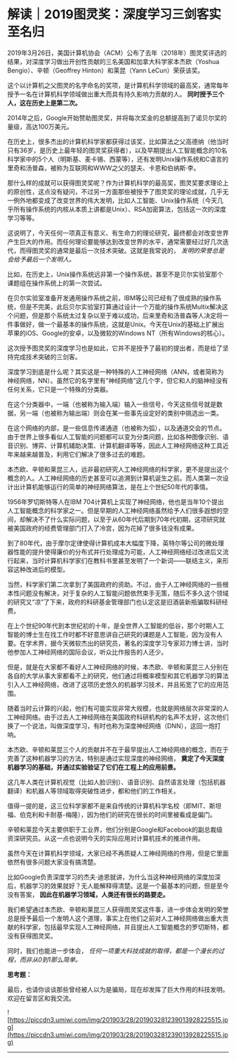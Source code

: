 # 解读｜2019图灵奖：深度学习三剑客实至名归

2019年3月26日，美国计算机协会（ACM）公布了去年（2018年）图灵奖评选的结果，对深度学习做出开创性贡献的三名美国和加拿大科学家本杰欧（Yoshua Bengio）、辛顿（Geoffrey Hinton）和莱昆（Yann LeCun）荣获该奖。

这个以计算机之父图灵的名字命名的奖项，是计算机科学领域的最高奖，通常每年授予一名在计算机科学领域做出重大而具有持久影响力贡献的人。 **同时授予三个人，这在历史上是第二次。**

2014年之后，Google开始赞助图灵奖，并将每次奖金的总额提高到了诺贝尔奖的量级，高达100万美元。

在历史上，很多杰出的计算机科学家都获得过该奖，比如算法之父高德纳（他当时只有36岁，是历史上最年轻的图灵奖获得者），以及早期提出人工智能概念的10名科学家中的5个人（明斯基、麦卡锡、西蒙等），还有发明Unix操作系统和C语言的里奇和汤普森，被称为互联网和WWW之父的瑟夫、卡恩和伯纳斯·李。

那什么样的成就可以获得图灵奖呢？作为计算机科学的最高奖，图灵奖要求理论上的原创性，这点没有疑问，不过另一方面那些被授予了图灵奖的理论成就，几乎无一例外地都变成了改变世界的伟大发明，比如人工智能、Unix操作系统（今天几乎所有操作系统的内核从本质上讲都是Unix）、RSA加密算法，包括这一次的深度学习等等。

这说明了，今天任何一项真正有意义、有生命力的理论研究，最终都会对改变世界产生巨大的作用。而任何理论要能够达到改变世界的水平，通常需要经过好几次迭代，而得图灵奖的通常是最后一次技术突破。这就是我常说的， *发明的荣誉总是会给予最后一个发明人。*

比如，在历史上，Unix操作系统远非第一个操作系统，甚至不是贝尔实验室那个课题组在操作系统上的第一次尝试。

在贝尔实验室准备开发通用操作系统之前，IBM等公司已经有了很成熟的操作系统，但是不完美，此后贝尔实验室打算通过设计一个万能的操作系统Multix解决这个问题，但是那个系统太过复杂以至于难以成功，后来里奇和汤普森等人决定将一件事做好，做一个最基本的操作系统，这就是Unix。今天在Unix的基础上扩展出苹果的iOS、Google的安卓，以及微软的Windows NT（所有Windows的核心）。

这次授予图灵奖的深度学习也是如此，它并不是授予了最初的提出者，而是给了坚持完成技术突破的三剑客。

深度学习到底是什么呢？其实这是一种特殊的人工神经网络（ANN，或者简称为神经网络，NN）。虽然它的名字里有“神经网络”这几个字，但它和人的脑神经没有任何关系，它只是一个特殊的分类器。

在这个分类器中，一端（也被称为输入端）输入一些信号，今天这些信号就是数据，另一端（也被称为输出端）则会在某一些事先设定好的类别中挑选出一类。

在这个网络的内部，是一些信息传递通道（也被称为弧），以及通道交会的节点。由于世界上很多看似人工智能的问题都可以变为分类问题，比如各种图像识别、语音识别、博弈、计算机辅助决策、计算机翻译等等，因此人工神经网络这种工具近年来越来越普及，利用它们解决了很多过去的难题。

本杰欧、辛顿和莱昆三人，远非最初研究人工神经网络的科学家，更不是提出这个概念的人。人工神经网络的历史甚至可以追溯到计算机诞生之前。而人类第一次设计出计算机能够运行的简单的神经网络算法，是在上个世纪50年代的事情。

1956年罗切斯特等人在IBM 704计算机上实现了神经网络，他也是当年10个提出人工智能概念的科学家之一。但是早期的人工神经网络虽然给予人们很多遐想的空间，却解决不了什么实际问题，以至于从60年代后期到70年代初期，这项研究就被美国政府的经费管理部门打入了冷宫，因为花掉了很多钱没有成果。

到了80年代，由于摩尔定律使得计算机成本大幅度下降，英特尔等公司的微处理器性能的提升使得廉价的分布式并行处理成为可能，人工神经网络经过改进后又流行起来，当时计算机科学家们在教科书里甚至发明了一个新词——联结主义，来形容这种改进后的模型。

当然，科学家们第二次拿到了美国政府的资助。不过，由于人工神经网络的一些根本性问题没有解决，对于复杂的人工智能问题依然束手无策，随后不多久这个领域的研究又“凉”了下来，政府的科研基金管理部门也认定这是旧酒装新瓶骗取科研经费。

在上个世纪90年代到本世纪初的十年，是全世界人工智能的低谷，那个时期人工智能的博士生在找工作时都不好意思讲自己研究的课题是人工智能，因为没有人要。在学术界，据今天微软杰出的研究员，著名的深度学习专家邓力博士讲，当时他参加人工神经网络的国际会议，听众比作报告的人还少。

但是，就是在大家都不看好人工神经网络的时候，本杰欧、辛顿和莱昆三人分别在各自的大学从事大家都看不上的研究，他们通过将概率模型和其它机器学习的算法引入人工神经网络，改进了这项历史悠久的机器学习技术，并且拓宽了它的应用范围。

随着当时云计算的兴起，他们有可能实现非常大规模，也就是网络层次非常深的人工神经网络。由于过去人工神经网络在美国政府科研机构的名声不太好，这次他们换了一个说法，叫做深度学习，有时也称为深度神经网络（DNN），这回一炮打响。

本杰欧、辛顿和莱昆三个人的贡献并不在于最早提出人工神经网络的概念，而在于完善了这种机器学习的方法，特别是通过实现深度的神经网络， **奠定了今天深度机器学习的基础，并通过实验验证了它们在工程上的应用前景。**

这几年人类在计算机视觉（比如人脸识别）、语音识别、自然语言处理（包括机器翻译）和机器人等领域取得突破性进步，都和他们的工作相关。

值得一提的是，这三位科学家都不是来自传统的计算机科学名校（即MIT、斯坦福、伯克利和卡耐基-梅隆），因为他们的研究在很长的时间里被看成是偏门。

辛顿和莱昆今天主要供职于工业界，他们分别是Google和Facebook的副总裁级资深研究员。从这一点也说明今天的实际应用对计算机技术的推进作用。

虽然今天在计算机科学领域，大家已经不再质疑人工神经网络的作用，但是它里面依然有很多问题大家没有搞清楚。

比如Google负责深度学习的杰夫·迪恩就讲，为什么当这种神经网络的深度加深后，机器学习的效果就好？无人能解释得清楚。这是一个最基本的问题，但是至今没有答案， **因此在机器学习领域，人类还有很长的路要走。**

我们希望通过本杰欧、辛顿和莱昆三人获得图灵奖这件事，进一步体会发明的荣誉总是授予最后一个发明人这个道理，事实上在他们之前对人工神经网络做出重大贡献的科学家，包括最早实现人工神经网络，并且提出人工智能概念的罗切斯特，都没有获得图灵奖。

同时，我们也能进一步体会， *任何一项重大科技成就的取得，都是一个漫长的过程，而非从0到1那么简单。*

 **思考题：**

最后，也请你谈谈那些曾经被人以为是骗局，现在却发挥了巨大作用的科技发明。欢迎在留言区和我交流。

![https://piccdn3.umiwi.com/img/201903/28/201903281239013928225515.jpg](https://piccdn3.umiwi.com/img/201903/28/201903281239013928225515.jpg)

---
